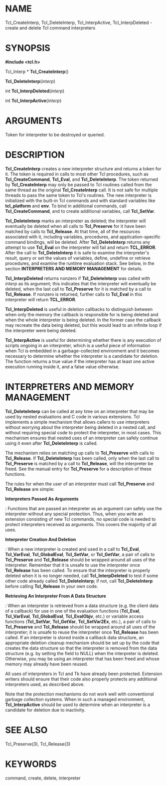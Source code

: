 # NAME

Tcl_CreateInterp, Tcl_DeleteInterp, Tcl_InterpActive,
Tcl_InterpDeleted - create and delete Tcl command interpreters

# SYNOPSIS

**#include \<tcl.h\>**

Tcl_Interp \* **Tcl_CreateInterp**()

**Tcl_DeleteInterp**(*interp*)

int **Tcl_InterpDeleted**(*interp*)

int **Tcl_InterpActive**(*interp*)

# ARGUMENTS

Token for interpreter to be destroyed or queried.

# DESCRIPTION

**Tcl_CreateInterp** creates a new interpreter structure and returns a
token for it. The token is required in calls to most other Tcl
procedures, such as **Tcl_CreateCommand**, **Tcl_Eval**, and
**Tcl_DeleteInterp**. The token returned by **Tcl_CreateInterp** may
only be passed to Tcl routines called from the same thread as the
original **Tcl_CreateInterp** call. It is not safe for multiple threads
to pass the same token to Tcl\'s routines. The new interpreter is
initialized with the built-in Tcl commands and with standard variables
like **tcl_platform** and **env**. To bind in additional commands, call
**Tcl_CreateCommand**, and to create additional variables, call
**Tcl_SetVar**.

**Tcl_DeleteInterp** marks an interpreter as deleted; the interpreter
will eventually be deleted when all calls to **Tcl_Preserve** for it
have been matched by calls to **Tcl_Release**. At that time, all of the
resources associated with it, including variables, procedures, and
application-specific command bindings, will be deleted. After
**Tcl_DeleteInterp** returns any attempt to use **Tcl_Eval** on the
interpreter will fail and return **TCL_ERROR**. After the call to
**Tcl_DeleteInterp** it is safe to examine the interpreter\'s result,
query or set the values of variables, define, undefine or retrieve
procedures, and examine the runtime evaluation stack. See below, in the
section **INTERPRETERS AND MEMORY MANAGEMENT** for details.

**Tcl_InterpDeleted** returns nonzero if **Tcl_DeleteInterp** was called
with *interp* as its argument; this indicates that the interpreter will
eventually be deleted, when the last call to **Tcl_Preserve** for it is
matched by a call to **Tcl_Release**. If nonzero is returned, further
calls to **Tcl_Eval** in this interpreter will return **TCL_ERROR**.

**Tcl_InterpDeleted** is useful in deletion callbacks to distinguish
between when only the memory the callback is responsible for is being
deleted and when the whole interpreter is being deleted. In the former
case the callback may recreate the data being deleted, but this would
lead to an infinite loop if the interpreter were being deleted.

**Tcl_InterpActive** is useful for determining whether there is any
execution of scripts ongoing in an interpreter, which is a useful piece
of information when Tcl is embedded in a garbage-collected environment
and it becomes necessary to determine whether the interpreter is a
candidate for deletion. The function returns a true value if the
interpreter has at least one active execution running inside it, and a
false value otherwise.

# INTERPRETERS AND MEMORY MANAGEMENT

**Tcl_DeleteInterp** can be called at any time on an interpreter that
may be used by nested evaluations and C code in various extensions. Tcl
implements a simple mechanism that allows callers to use interpreters
without worrying about the interpreter being deleted in a nested call,
and without requiring special code to protect the interpreter, in most
cases. This mechanism ensures that nested uses of an interpreter can
safely continue using it even after **Tcl_DeleteInterp** is called.

The mechanism relies on matching up calls to **Tcl_Preserve** with calls
to **Tcl_Release**. If **Tcl_DeleteInterp** has been called, only when
the last call to **Tcl_Preserve** is matched by a call to
**Tcl_Release**, will the interpreter be freed. See the manual entry for
**Tcl_Preserve** for a description of these functions.

The rules for when the user of an interpreter must call **Tcl_Preserve**
and **Tcl_Release** are simple:

**Interpreters Passed As Arguments**

:   Functions that are passed an interpreter as an argument can safely
    use the interpreter without any special protection. Thus, when you
    write an extension consisting of new Tcl commands, no special code
    is needed to protect interpreters received as arguments. This covers
    the majority of all uses.

**Interpreter Creation And Deletion**

:   When a new interpreter is created and used in a call to
    **Tcl_Eval**, **Tcl_VarEval**, **Tcl_GlobalEval**, **Tcl_SetVar**,
    or **Tcl_GetVar**, a pair of calls to **Tcl_Preserve** and
    **Tcl_Release** should be wrapped around all uses of the
    interpreter. Remember that it is unsafe to use the interpreter once
    **Tcl_Release** has been called. To ensure that the interpreter is
    properly deleted when it is no longer needed, call
    **Tcl_InterpDeleted** to test if some other code already called
    **Tcl_DeleteInterp**; if not, call **Tcl_DeleteInterp** before
    calling **Tcl_Release** in your own code.

**Retrieving An Interpreter From A Data Structure**

:   When an interpreter is retrieved from a data structure (e.g. the
    client data of a callback) for use in one of the evaluation
    functions (**Tcl_Eval**, **Tcl_VarEval**, **Tcl_GlobalEval**,
    **Tcl_EvalObjv**, etc.) or variable access functions
    (**Tcl_SetVar**, **Tcl_GetVar**, **Tcl_SetVar2Ex**, etc.), a pair of
    calls to **Tcl_Preserve** and **Tcl_Release** should be wrapped
    around all uses of the interpreter; it is unsafe to reuse the
    interpreter once **Tcl_Release** has been called. If an interpreter
    is stored inside a callback data structure, an appropriate deletion
    cleanup mechanism should be set up by the code that creates the data
    structure so that the interpreter is removed from the data structure
    (e.g. by setting the field to NULL) when the interpreter is deleted.
    Otherwise, you may be using an interpreter that has been freed and
    whose memory may already have been reused.

All uses of interpreters in Tcl and Tk have already been protected.
Extension writers should ensure that their code also properly protects
any additional interpreters used, as described above.

Note that the protection mechanisms do not work well with conventional
garbage collection systems. When in such a managed environment,
**Tcl_InterpActive** should be used to determine when an interpreter is
a candidate for deletion due to inactivity.

# SEE ALSO

Tcl_Preserve(3), Tcl_Release(3)

# KEYWORDS

command, create, delete, interpreter
